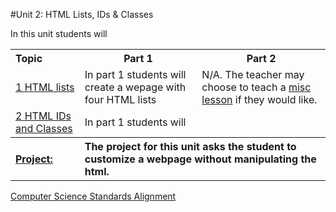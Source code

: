 #Unit 2: HTML Lists, IDs & Classes 

In this unit students will 

<table>
<tr>
	<th align="left">Topic</th>
	<th>Part 1</th>
	<th>Part 2</th>
</tr>
<tr>
	<td align="left"> <a href="topics/topic1">1 HTML lists</a> </td>
	<td>In part 1 students will create a wepage with four HTML lists  </td>
	<td>N/A. The teacher may choose to teach a <a href="../../miscLessons">misc lesson</a> if they would like.</td>
</tr>
<tr>
	<td align="left"> <a href="topics/topic2">2 HTML IDs and Classes</a> </td>
	<td>In part 1 students will   </td>
	<td></td>
</tr>
<tr>
	<th align="left"><a href ="projects/project1" >Project: </a> </th>
	<th align="left" colspan="2">The project for this unit asks the student to customize a webpage without manipulating the html. </th>
</table>


[Computer Science Standards Alignment](csStandards.md)



